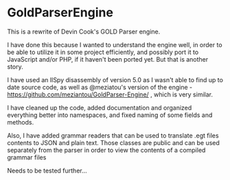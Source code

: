 # GoldParserEngine
This is a rewrite of Devin Cook's GOLD Parser engine. 

I have done this because I wanted to understand the engine well, in order
to be able to utilize it in some project efficiently, and possibly port
it to JavaScript and/or PHP, if it haven't been ported yet. But that is
another story.

I have used an IlSpy disassembly of version 5.0 as I wasn't able to find
up to date source code, as well as @meziatou's version of the engine - 
https://github.com/meziantou/GoldParser-Engine/ , which is very similar.

I have cleaned up the code, added documentation and organized everything
better into namespaces, and fixed naming of some fields and methods. 

Also, I have added grammar readers that can be used to translate .egt files 
contents to JSON and plain text. Those classes are public and can be used 
separately from the parser in order to view the contents of a compiled 
grammar files

Needs to be tested further...
